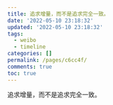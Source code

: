 ```yaml
---
title: 追求增量，而不是追求完全一致。
date: '2022-05-10 23:18:32'
updated: '2022-05-10 23:18:32'
tags:
  - weibo
  - timeline
categories: []
permalink: /pages/c6cc4f/
comments: true
toc: true
---
```

追求增量，而不是追求完全一致。